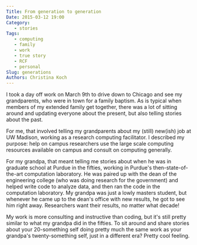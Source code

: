 ```yaml
---
Title: From generation to generation
Date: 2015-03-12 19:00
Category: 
   - stories
Tags: 
   - computing
   - family
   - work
   - true story
   - RCF
   - personal
Slug: generations
Authors: Christina Koch
---
```


I took a day off work on March 9th to drive down to Chicago and see my grandparents, who were in town for a family baptism.  As is typical when members of my extended family get together, there was a lot of sitting around and updating everyone about the present, but also telling stories about the past.  

For me, that involved telling my grandparents about my (still) new(ish) job at UW Madison, working as a research computing facilitator.  I described my purpose: help on campus researchers use the large scale computing resources available on campus and consult on computing generally.  

For my grandpa, that meant telling me stories about when he was in graduate school at Purdue in the fifties, working in Purdue's then-state-of-the-art computation laboratory.  He was paired up with the dean of the engineering college (who was doing research for the government) and helped write code to analyze data, and then ran the code in the computation laboratory.  My grandpa was just a lowly masters student, but whenever he came up to the dean's office with new results, he got to see him right away.  Researchers want their results, no matter what decade!  

My work is more consulting and instructive than coding, but it's still pretty similar to what my grandpa did in the fifties.  To sit around and share stories about your 20-something self doing pretty much the same work as your grandpa's twenty-something self, just in a different era?  Pretty cool feeling.  